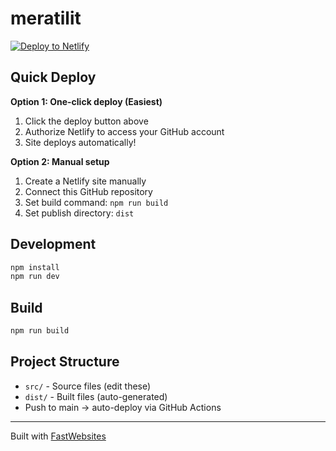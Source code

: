 # meratilit

[![Deploy to Netlify](https://www.netlify.com/img/deploy/button.svg)](https://app.netlify.com/start/deploy?repository=https://github.com/TeemuSo/meratilit-website)

## Quick Deploy

**Option 1: One-click deploy (Easiest)**
1. Click the deploy button above
2. Authorize Netlify to access your GitHub account
3. Site deploys automatically!

**Option 2: Manual setup**
1. Create a Netlify site manually
2. Connect this GitHub repository
3. Set build command: `npm run build`
4. Set publish directory: `dist`

## Development

```bash
npm install
npm run dev
```

## Build

```bash
npm run build
```

## Project Structure

- `src/` - Source files (edit these)
- `dist/` - Built files (auto-generated)
- Push to main → auto-deploy via GitHub Actions

---

Built with [FastWebsites](https://github.com/teemuso/fastwebsites)
